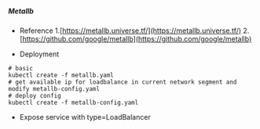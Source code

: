 ##### Metallb
- Reference
1.[https://metallb.universe.tf/](https://metallb.universe.tf/)
2.[https://github.com/google/metallb](https://github.com/google/metallb)

- Deployment
```
# basic
kubectl create -f metallb.yaml
# get available ip for loadbalance in current network segment and modify metallb-config.yaml
# deploy config
kubectl create -f metallb-config.yaml
```
- Expose service with type=LoadBalancer 
